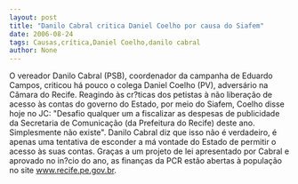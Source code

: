```yaml
---
layout: post
title: "Danilo Cabral critica Daniel Coelho por causa do Siafem"
date: 2006-08-24
tags: Causas,crítica,Daniel Coelho,danilo cabral
author: None
---
```

O vereador Danilo Cabral (PSB), coordenador da campanha de Eduardo Campos, criticou há pouco o colega Daniel Coelho (PV), adversário na Câmara do Recife.
Reagindo às cr?ticas dos petistas à não liberação de acesso às contas do governo do Estado, por meio do Siafem, Coelho disse hoje no JC: \"Desafio qualquer um a fiscalizar as despesas de publicidade da Secretaria de Comunicação (da Prefeitura do Recife) deste ano. Simplesmente não existe\".
Danilo Cabral diz que isso não é verdadeiro, é apenas uma tentativa de esconder a má vontade do&nbsp;Estado de permitir o acesso às suas contas. 
Graças a um projeto de lei apresentado por Cabral e aprovado no in?cio do ano, as finanças da PCR estão abertas à população no site www.recife.pe.gov.br. 